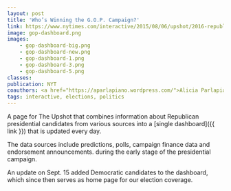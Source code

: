 ```yaml
---
layout: post
title: 'Who’s Winning the G.O.P. Campaign?'
link: https://www.nytimes.com/interactive/2015/08/06/upshot/2016-republican-presidential-candidates-dashboard.html
image: gop-dashboard.png
images:
    - gop-dashboard-big.png
    - gop-dashboard-new.png
    - gop-dashboard-1.png
    - gop-dashboard-3.png
    - gop-dashboard-5.png
classes:
publication: NYT
coauthors: <a href="https://aparlapiano.wordpress.com/">Alicia Parlapiano</a>, <a href="http://thescoop.org/">Derek Willis</a> & David Leonhardt
tags: interactive, elections, politics
---
```


A page for The Upshot that combines information about Republican presidential candidates from various sources into a [single dashboard]({{ link }}) that is updated every day.

The data sources include predictions, polls, campaign finance data and endorsement announcements. during the early stage of the presidential campaign.

An update on Sept. 15 added Democratic candidates to the dashboard, which since then serves as home page for our election coverage.
